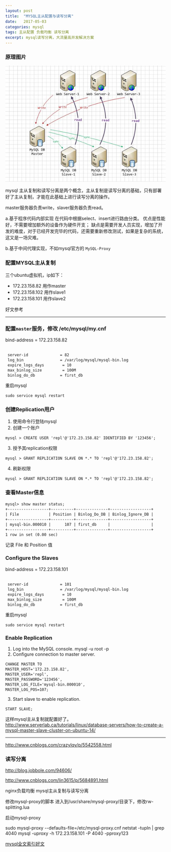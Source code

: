 ```yaml
---
layout: post
title:  "MYSQL主从配置与读写分离"
date:   2017-05-03
categories: mysql
tags: 主从配置 负载均衡 读写分离
excerpt: mysql读写分离，大流量高并发解决方案
---
```



### 原理图片

![Alt text](/image/2017/mysql-master-salve-proxy.jpg "mysql master and slaver")


mysql 主从复制和读写分离是两个概念，主从复制是读写分离的基础，只有部署好了主从复制，才能在此基础上进行读写分离的操作。

master服务器负责write，slaver服务器负责read。

a.基于程序代码内部实现
在代码中根据select、insert进行路由分类。
优点是性能好，不需要增加额外的设备作为硬件开支；
缺点是需要开发人员实现，增加了开发的难度，对于已经开发完毕的代码，还需要重新修改测试，如果是复杂的系统，这又是一场灾难。


b.基于中间代理实现，不如mysql官方的 `MySQL-Proxy`

### 配置MYSQL主从复制

三个ubuntu虚拟机，ip如下：
  * 172.23.158.82   用作master
  * 172.23.158.102  用作slave1
  * 172.23.158.101  用作slave2

好文参考

------------------------------------------------------------
### 配置`master`服务，修改 /etc/mysql/my.cnf

bind-address            = 172.23.158.82

```shell

 server-id              = 82
 log_bin                = /var/log/mysql/mysql-bin.log
 expire_logs_days        = 10
 max_binlog_size         = 100M
 binlog_do_db           = first_db
```
重启mysql

```shell
sudo service mysql restart
```
### 创建Replication用户

1. 使用命令行登陆mysql
2. 创建一个账户
```shell
mysql > CREATE USER 'repl'@'172.23.158.82' IDENTIFIED BY '123456';
```
3. 授予其replication权限
```shell
mysql > GRANT REPLICATION SLAVE ON *.* TO 'repl'@'172.23.158.82';
```
4. 刷新权限
```shell
mysql > GRANT REPLICATION SLAVE ON *.* TO 'repl'@'172.23.158.82';
```

### 查看Master信息
```shell
mysql> show master status;
+------------------+----------+--------------+------------------+
| File             | Position | Binlog_Do_DB | Binlog_Ignore_DB |
+------------------+----------+--------------+------------------+
| mysql-bin.000010 |      107 | first_db     |                  |
+------------------+----------+--------------+------------------+
1 row in set (0.00 sec)

```

记录 File 和 Position 值


### Configure the Slaves

bind-address            = 172.23.158.101

```shell

 server-id              = 101
 log_bin                = /var/log/mysql/mysql-bin.log
 expire_logs_days        = 10
 max_binlog_size         = 100M
 binlog_do_db           = first_db
```

重启mysql
```shell
sudo service mysql restart
```
### Enable Replication

1. Log into the MySQL console.
mysql -u root -p
2. Configure connection to master server.
```shell
CHANGE MASTER TO
MASTER_HOST='172.23.158.82',
MASTER_USER='repl',
MASTER_PASSWORD='123456',
MASTER_LOG_FILE='mysql-bin.000010',
MASTER_LOG_POS=107;
```

3. Start slave to enable replication.

```shell
START SLAVE;
```

这样mysql主从复制就配置好了。
http://www.serverlab.ca/tutorials/linux/database-servers/how-to-create-a-mysql-master-slave-cluster-on-ubuntu-14/

--------------------------------------------------------------------------


http://www.cnblogs.com/crazylqy/p/5542558.html


### 读写分离

http://blog.jobbole.com/94606/

http://www.cnblogs.com/lin3615/p/5684891.html

nginx负载均衡
mysql主从复制与读写分离

修改mysql-proxy的脚本
进入到/usr/share/mysql-proxy/目录下，修改rw-splitting.lua

启动mysql-proxy

sudo mysql-proxy --defaults-file=/etc/mysql-proxy.cnf
netstat -tupln | grep 4040
mysql -uproxy -h 172.23.158.101 -P 4040 -pproxy123



[mysql全文索引好文](http://www.cnblogs.com/feichexia/archive/2012/06/09/2543049.html)